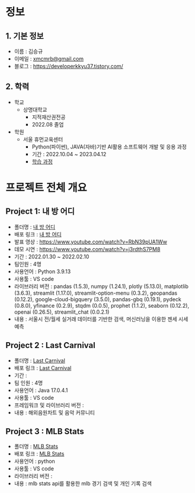 # 정보

## 1. 기본 정보
+ 이름 : 김승규
+ 이메일 : xmcmrb@gmail.com
+ 블로그 : https://developerkkyu37.tistory.com/

## 2. 학력
+ 학교
  - 상명대학교
    - 지적재산권전공
    - 2022.08 졸업
+ 학원
  - 서울 휴먼교육센터
    - Python(파이썬), JAVA(자바)기반 AI활용 소프트웨어 개발 및 응용 과정
    - 기간 : 2022.10.04 ~ 2023.04.12
    - [학습 과정](https://github.com/SeungKyu37/human_edu)

# 프로젝트 전체 개요

## Project 1: 내 방 어디
+ 폴더명 : [내 방 어디](https://github.com/SeungKyu37/project2)
+ 배포 링크 : [내 방 어디](https://seungkyu37-project2-app-3b4qng.streamlit.app/)
+ 발표 영상 : https://www.youtube.com/watch?v=RbN39pUA1Ww
+ 데모 시연 : https://www.youtube.com/watch?v=j3rdthS7PM8
+ 기간 : 2022.01.30 ~ 2022.02.10
+ 팀인원 : 4명 
+ 사용언어 : Python 3.9.13
+ 사용툴 : VS code
+ 라이브러리 버전 : pandas (1.5.3), numpy (1.24.1), plotly (5.13.0), matplotlib (3.6.3), streamlit (1.17.0), streamlit-option-menu (0.3.2), geopandas (0.12.2), google-cloud-bigquery (3.5.0), pandas-gbq (0.19.1), pydeck (0.8.0), yfinance (0.2.9), stqdm (0.0.5), prophet (1.1.2), seaborn (0.12.2), openai (0.26.5), streamlit_chat (0.0.2.1)
+ 내용 : 서울시 전/월세 실거래 데이터를 기반한 검색, 머신러닝을 이용한 젠세 시세 예측


## Project 2 : Last Carnival
+ 폴더명 : [Last Carnival](https://github.com/SeungKyu37/project)
+ 배포 링크 : [Last Carnival]()
+ 기간 :
+ 팀 인원 : 4명
+ 사용언어 : Java 17.0.4.1
+ 사용툴 : VS code
+ 프레임워크 및 라이브러리 버전 : 
+ 내용 : 해외음원차트 및 음악 커뮤니티


## Project 3 : MLB Stats
+ 폴더명 : [MLB Stats](https://github.com/SeungKyu37/mlb_stats)
+ 배포 링크 : [MLB Stats](https://mlbstats.streamlit.app/)
+ 사용언어 : python
+ 사용툴 : VS code
+ 라이브러리 버전 : 
+ 내용 : mlb stats api를 활용한 mlb 경기 검색 및 개인 기록 검색
 
